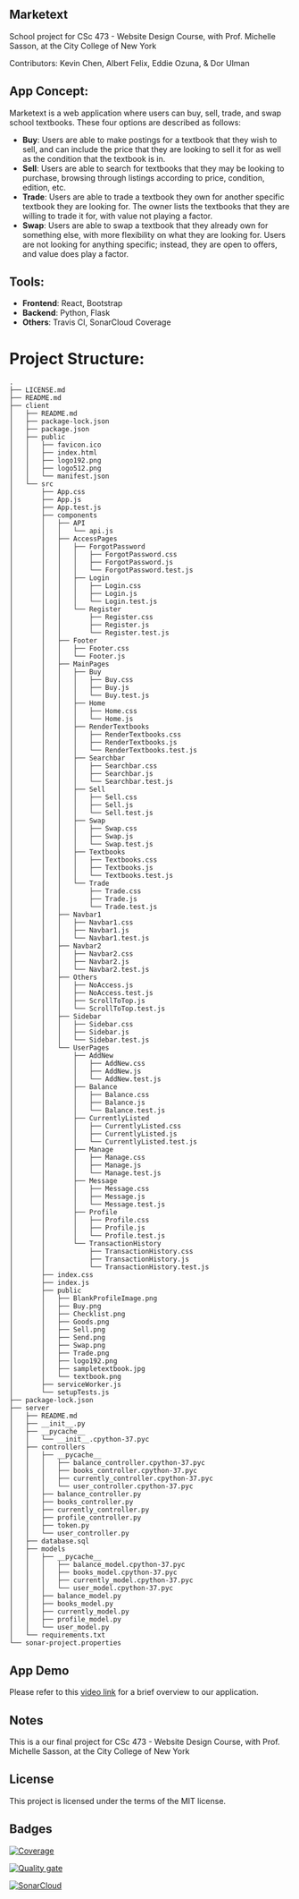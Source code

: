 ## Marketext
School project for CSc 473 - Website Design Course, with Prof. Michelle Sasson, at the City College of New York

Contributors: Kevin Chen, Albert Felix, Eddie Ozuna, & Dor Ulman

## App Concept:
Marketext is a web application where users can buy, sell, trade, and swap school textbooks. These four options are described as follows:
- **Buy**: Users are able to make postings for a textbook that they wish to sell, and can include the price that they are looking to sell it for as well as the condition that the textbook is in.
- **Sell**: Users are able to search for textbooks that they may be looking to purchase, browsing through listings according to price, condition, edition, etc.
- **Trade**: Users are able to trade a textbook they own for another specific textbook they are looking for. The owner lists the textbooks that they are willing to trade it for, with value not playing a factor.
- **Swap**: Users are able to swap a textbook that they already own for something else, with more flexibility on what they are looking for. Users are not looking for anything specific; instead, they are open to offers, and value does play a factor.

## Tools:
- **Frontend**: React, Bootstrap
- **Backend**: Python, Flask
- **Others**: Travis CI, SonarCloud Coverage

# Project Structure:
```
.
├── LICENSE.md
├── README.md
├── client
│   ├── README.md
│   ├── package-lock.json
│   ├── package.json
│   ├── public
│   │   ├── favicon.ico
│   │   ├── index.html
│   │   ├── logo192.png
│   │   ├── logo512.png
│   │   └── manifest.json
│   └── src
│       ├── App.css
│       ├── App.js
│       ├── App.test.js
│       ├── components
│       │   ├── API
│       │   │   └── api.js
│       │   ├── AccessPages
│       │   │   ├── ForgotPassword
│       │   │   │   ├── ForgotPassword.css
│       │   │   │   ├── ForgotPassword.js
│       │   │   │   └── ForgotPassword.test.js
│       │   │   ├── Login
│       │   │   │   ├── Login.css
│       │   │   │   ├── Login.js
│       │   │   │   └── Login.test.js
│       │   │   └── Register
│       │   │       ├── Register.css
│       │   │       ├── Register.js
│       │   │       └── Register.test.js
│       │   ├── Footer
│       │   │   ├── Footer.css
│       │   │   └── Footer.js
│       │   ├── MainPages
│       │   │   ├── Buy
│       │   │   │   ├── Buy.css
│       │   │   │   ├── Buy.js
│       │   │   │   └── Buy.test.js
│       │   │   ├── Home
│       │   │   │   ├── Home.css
│       │   │   │   └── Home.js
│       │   │   ├── RenderTextbooks
│       │   │   │   ├── RenderTextbooks.css
│       │   │   │   ├── RenderTextbooks.js
│       │   │   │   └── RenderTextbooks.test.js
│       │   │   ├── Searchbar
│       │   │   │   ├── Searchbar.css
│       │   │   │   ├── Searchbar.js
│       │   │   │   └── Searchbar.test.js
│       │   │   ├── Sell
│       │   │   │   ├── Sell.css
│       │   │   │   ├── Sell.js
│       │   │   │   └── Sell.test.js
│       │   │   ├── Swap
│       │   │   │   ├── Swap.css
│       │   │   │   ├── Swap.js
│       │   │   │   └── Swap.test.js
│       │   │   ├── Textbooks
│       │   │   │   ├── Textbooks.css
│       │   │   │   ├── Textbooks.js
│       │   │   │   └── Textbooks.test.js
│       │   │   └── Trade
│       │   │       ├── Trade.css
│       │   │       ├── Trade.js
│       │   │       └── Trade.test.js
│       │   ├── Navbar1
│       │   │   ├── Navbar1.css
│       │   │   ├── Navbar1.js
│       │   │   └── Navbar1.test.js
│       │   ├── Navbar2
│       │   │   ├── Navbar2.css
│       │   │   ├── Navbar2.js
│       │   │   └── Navbar2.test.js
│       │   ├── Others
│       │   │   ├── NoAccess.js
│       │   │   ├── NoAccess.test.js
│       │   │   ├── ScrollToTop.js
│       │   │   └── ScrollToTop.test.js
│       │   ├── Sidebar
│       │   │   ├── Sidebar.css
│       │   │   ├── Sidebar.js
│       │   │   └── Sidebar.test.js
│       │   └── UserPages
│       │       ├── AddNew
│       │       │   ├── AddNew.css
│       │       │   ├── AddNew.js
│       │       │   └── AddNew.test.js
│       │       ├── Balance
│       │       │   ├── Balance.css
│       │       │   ├── Balance.js
│       │       │   └── Balance.test.js
│       │       ├── CurrentlyListed
│       │       │   ├── CurrentlyListed.css
│       │       │   ├── CurrentlyListed.js
│       │       │   └── CurrentlyListed.test.js
│       │       ├── Manage
│       │       │   ├── Manage.css
│       │       │   ├── Manage.js
│       │       │   └── Manage.test.js
│       │       ├── Message
│       │       │   ├── Message.css
│       │       │   ├── Message.js
│       │       │   └── Message.test.js
│       │       ├── Profile
│       │       │   ├── Profile.css
│       │       │   ├── Profile.js
│       │       │   └── Profile.test.js
│       │       └── TransactionHistory
│       │           ├── TransactionHistory.css
│       │           ├── TransactionHistory.js
│       │           └── TransactionHistory.test.js
│       ├── index.css
│       ├── index.js
│       ├── public
│       │   ├── BlankProfileImage.png
│       │   ├── Buy.png
│       │   ├── Checklist.png
│       │   ├── Goods.png
│       │   ├── Sell.png
│       │   ├── Send.png
│       │   ├── Swap.png
│       │   ├── Trade.png
│       │   ├── logo192.png
│       │   ├── sampletextbook.jpg
│       │   └── textbook.png
│       ├── serviceWorker.js
│       └── setupTests.js
├── package-lock.json
├── server
│   ├── README.md
│   ├── __init__.py
│   ├── __pycache__
│   │   └── __init__.cpython-37.pyc
│   ├── controllers
│   │   ├── __pycache__
│   │   │   ├── balance_controller.cpython-37.pyc
│   │   │   ├── books_controller.cpython-37.pyc
│   │   │   ├── currently_controller.cpython-37.pyc
│   │   │   └── user_controller.cpython-37.pyc
│   │   ├── balance_controller.py
│   │   ├── books_controller.py
│   │   ├── currently_controller.py
│   │   ├── profile_controller.py
│   │   ├── token.py
│   │   └── user_controller.py
│   ├── database.sql
│   ├── models
│   │   ├── __pycache__
│   │   │   ├── balance_model.cpython-37.pyc
│   │   │   ├── books_model.cpython-37.pyc
│   │   │   ├── currently_model.cpython-37.pyc
│   │   │   └── user_model.cpython-37.pyc
│   │   ├── balance_model.py
│   │   ├── books_model.py
│   │   ├── currently_model.py
│   │   ├── profile_model.py
│   │   └── user_model.py
│   └── requirements.txt
└── sonar-project.properties

```

## App Demo
Please refer to this [video link](https://www.youtube.com/watch?v=kHUlsg4tUJk&feature=youtu.be) for a brief overview to our application.

## Notes
This is a our final project for CSc 473 - Website Design Course, with Prof. Michelle Sasson, at the City College of New York

## License
This project is licensed under the terms of the MIT license.

## Badges
[![Coverage](https://sonarcloud.io/api/project_badges/measure?project=The-Sciences-and-Engineering-Squad_Marketext&metric=coverage)](https://sonarcloud.io/dashboard?id=The-Sciences-and-Engineering-Squad_Marketext)

[![Quality gate](https://sonarcloud.io/api/project_badges/quality_gate?project=The-Sciences-and-Engineering-Squad_Marketext)](https://sonarcloud.io/dashboard?id=The-Sciences-and-Engineering-Squad_Marketext)

[![SonarCloud](https://sonarcloud.io/images/project_badges/sonarcloud-white.svg)](https://sonarcloud.io/dashboard?id=The-Sciences-and-Engineering-Squad_Marketext)

